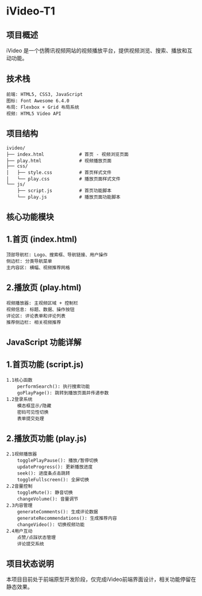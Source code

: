 # iVideo-T1

## 项目概述
iVideo 是一个仿腾讯视频网站的视频播放平台，提供视频浏览、搜索、播放和互动功能。

## 技术栈
```
前端: HTML5, CSS3, JavaScript
图标: Font Awesome 6.4.0
布局: Flexbox + Grid 布局系统
视频: HTML5 Video API
```
## 项目结构
```
ivideo/
├── index.html             # 首页 - 视频浏览页面
├── play.html              # 视频播放页面
├── css/
│   ├── style.css          # 首页样式文件
│   └── play.css           # 播放页面样式文件
└── js/
    ├── script.js          # 首页功能脚本
    └── play.js            # 播放页面功能脚本
```
## 核心功能模块
## 1.首页 (index.html) 
```
顶部导航栏: Logo、搜索框、导航链接、用户操作
侧边栏: 分类导航菜单
主内容区: 横幅、视频推荐网格
```
## 2.播放页 (play.html)
```
视频播放器: 主视频区域 + 控制栏
视频信息: 标题、数据、操作按钮
评论区: 评论表单和评论列表
推荐侧边栏: 相关视频推荐
```
## JavaScript 功能详解
## 1.首页功能 (script.js)
```
1.1核心函数
    performSearch(): 执行搜索功能
    goPlayPage(): 跳转到播放页面并传递参数
1.2登录系统
    模态框显示/隐藏
    密码可见性切换
    表单提交处理
```
## 2.播放页功能 (play.js)
```
2.1视频播放器
    togglePlayPause(): 播放/暂停切换
    updateProgress(): 更新播放进度
    seek(): 进度条点击跳转
    toggleFullscreen(): 全屏切换
2.2音量控制
    toggleMute(): 静音切换
    changeVolume(): 音量调节
2.3内容管理
    generateComments(): 生成评论数据
    generateRecommendations(): 生成推荐内容
    changeVideo(): 切换视频功能
2.4用户互动
    点赞/点踩状态管理
    评论提交系统
```
## 项目状态说明
本项目目前处于前端原型开发阶段，仅完成iVideo前端界面设计，相关功能停留在静态效果。
